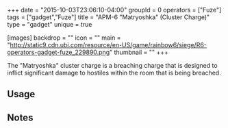 +++
date = "2015-10-03T23:06:10-04:00"
groupId = 0
operators = ["Fuze"]
tags = ["gadget","Fuze"]
title = "APM-6 \"Matryoshka\" (Cluster Charge)"
type = "gadget"
unique = true

[images]
  backdrop = ""
  icon = ""
  main = "http://static9.cdn.ubi.com/resource/en-US/game/rainbow6/siege/R6-operators-gadget-fuze_229890.png"
  thumbnail = ""
+++

The "Matryoshka" cluster charge is a breaching charge that is designed to inflict significant damage to hostiles
within the room that is being breached.

## Usage

## Notes
